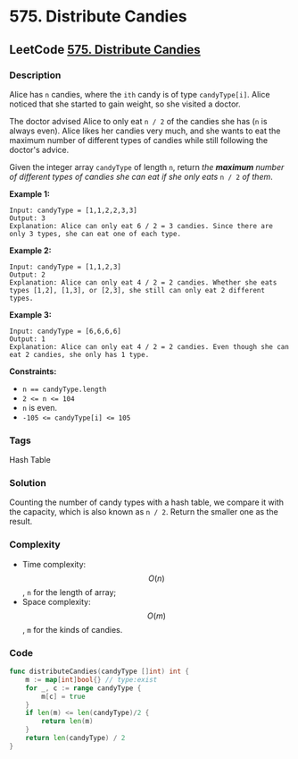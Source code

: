 # 575. Distribute Candies

## LeetCode [575. Distribute Candies](title)

### Description

Alice has `n` candies, where the `ith` candy is of type `candyType[i]`. Alice noticed that she started to gain weight, so she visited a doctor.

The doctor advised Alice to only eat `n / 2` of the candies she has \(`n` is always even\). Alice likes her candies very much, and she wants to eat the maximum number of different types of candies while still following the doctor's advice.

Given the integer array `candyType` of length `n`, return _the **maximum** number of different types of candies she can eat if she only eats_ `n / 2` _of them_.

**Example 1:**

```text
Input: candyType = [1,1,2,2,3,3]
Output: 3
Explanation: Alice can only eat 6 / 2 = 3 candies. Since there are only 3 types, she can eat one of each type.
```

**Example 2:**

```text
Input: candyType = [1,1,2,3]
Output: 2
Explanation: Alice can only eat 4 / 2 = 2 candies. Whether she eats types [1,2], [1,3], or [2,3], she still can only eat 2 different types.
```

**Example 3:**

```text
Input: candyType = [6,6,6,6]
Output: 1
Explanation: Alice can only eat 4 / 2 = 2 candies. Even though she can eat 2 candies, she only has 1 type.
```

**Constraints:**

* `n == candyType.length`
* `2 <= n <= 104`
* `n` is even.
* `-105 <= candyType[i] <= 105`

### Tags

Hash Table

### Solution

Counting the number of candy types with a hash table, we compare it with the capacity, which is also known as `n / 2`. Return the smaller one as the result.

### Complexity

* Time complexity: $$O(n)$$, `n` for the length of array;
* Space complexity: $$O(m)$$, `m` for the kinds of candies.

### Code

```go
func distributeCandies(candyType []int) int {
	m := map[int]bool{} // type:exist
	for _, c := range candyType {
		m[c] = true
	}
	if len(m) <= len(candyType)/2 {
		return len(m)
	}
	return len(candyType) / 2
}
```


